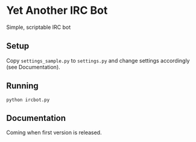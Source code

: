 # Yet Another IRC Bot

Simple, scriptable IRC bot

## Setup
Copy `settings_sample.py` to `settings.py` and change settings accordingly (see Documentation).

## Running
`python ircbot.py`

## Documentation
Coming when first version is released.

